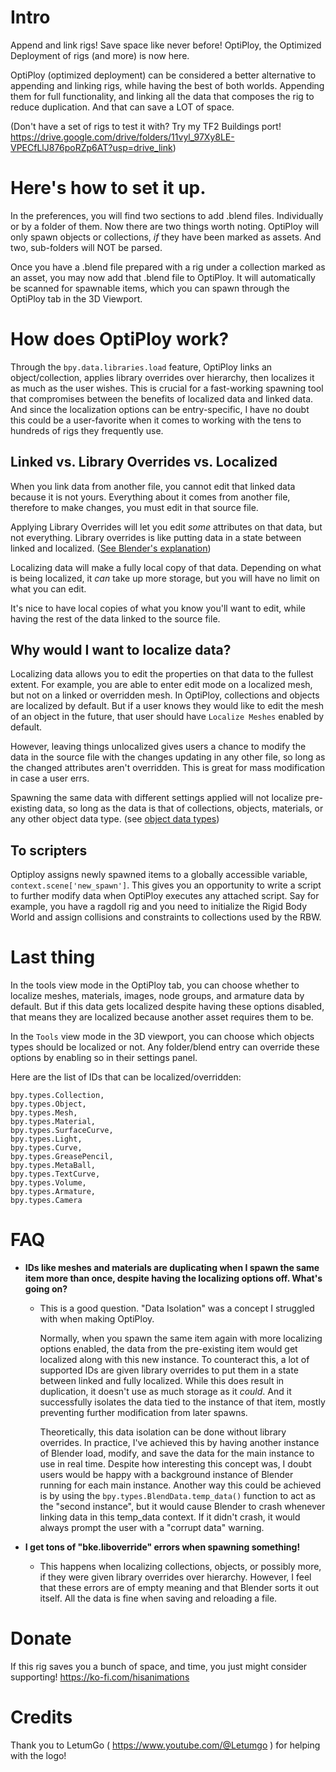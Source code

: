 # Intro
Append and link rigs! Save space like never before! OptiPloy, the Optimized Deployment of rigs (and more) is now here.

OptiPloy (optimized deployment) can be considered a better alternative to appending and linking rigs, while having the best of both worlds. Appending them for full functionality, and linking all the data that composes the rig to reduce duplication. And that can save a LOT of space.

(Don't have a set of rigs to test it with? Try my TF2 Buildings port! https://drive.google.com/drive/folders/11vyl_97Xy8LE-VPECfLlJ876poRZp6AT?usp=drive_link)

# Here's how to set it up.
In the preferences, you will find two sections to add .blend files. Individually or by a folder of them. Now there are two things worth noting. OptiPloy will only spawn objects or collections, *if* they have been marked as assets. And two, sub-folders will NOT be parsed.

Once you have a .blend file prepared with a rig under a collection marked as an asset, you may now add that .blend file to OptiPloy. It will automatically be scanned for spawnable items, which you can spawn through the OptiPloy tab in the 3D Viewport.

# How does OptiPloy work?
Through the `bpy.data.libraries.load` feature, OptiPloy links an object/collection, applies library overrides over hierarchy, then localizes it as much as the user wishes. This is crucial for a fast-working spawning tool that compromises between the benefits of localized data and linked data. And since the localization options can be entry-specific, I have no doubt this could be a user-favorite when it comes to working with the tens to hundreds of rigs they frequently use.

## Linked vs. Library Overrides vs. Localized
When you link data from another file, you cannot edit that linked data because it is not yours. Everything about it comes from another file, therefore to make changes, you must edit in that source file.

Applying Library Overrides will let you edit *some* attributes on that data, but not everything. Library overrides is like putting data in a state between linked and localized. ([See Blender's explanation](https://docs.blender.org/manual/en/latest/files/linked_libraries/library_overrides.html))

Localizing data will make a fully local copy of that data. Depending on what is being localized, it *can* take up more storage, but you will have no limit on what you can edit.

It's nice to have local copies of what you know you'll want to edit, while having the rest of the data linked to the source file.

## Why would I want to localize data?
Localizing data allows you to edit the properties on that data to the fullest extent. For example, you are able to enter edit mode on a localized mesh, but not on a linked or overridden mesh. In OptiPloy, collections and objects are localized by default. But if a user knows they would like to edit the mesh of an object in the future, that user should have `Localize Meshes` enabled by default.

However, leaving things unlocalized gives users a chance to modify the data in the source file with the changes updating in any other file, so long as the changed attributes aren't overridden. This is great for mass modification in case a user errs.

Spawning the same data with different settings applied will not localize pre-existing data, so long as the data is that of collections, objects, materials, or any other object data type. (see [object data types](https://docs.blender.org/api/current/bpy_types_enum_items/object_type_items.html#rna-enum-object-type-items))

## To scripters
Optiploy assigns newly spawned items to a globally accessible variable, `context.scene['new_spawn']`. This gives you an opportunity to write a script to further modify data when OptiPloy executes any attached script. Say for example, you have a ragdoll rig and you need to initialize the Rigid Body World and assign collisions and constraints to collections used by the RBW.

# Last thing
In the tools view mode in the OptiPloy tab, you can choose whether to localize meshes, materials, images, node groups, and armature data by default. But if this data gets localized despite having these options disabled, that means they are localized because another asset requires them to be.

In the `Tools` view mode in the 3D viewport, you can choose which objects types should be localized or not. Any folder/blend entry can override these options by enabling so in their settings panel.

Here are the list of IDs that can be localized/overridden:

```
bpy.types.Collection,
bpy.types.Object,
bpy.types.Mesh,
bpy.types.Material,
bpy.types.SurfaceCurve,
bpy.types.Light,
bpy.types.Curve,
bpy.types.GreasePencil,
bpy.types.MetaBall,
bpy.types.TextCurve,
bpy.types.Volume,
bpy.types.Armature,
bpy.types.Camera
```

# FAQ
- **IDs like meshes and materials are duplicating when I spawn the same item more than once, despite having the localizing options off. What's going on?**
  - This is a good question. "Data Isolation" was a concept I struggled with when making OptiPloy. 
  
    Normally, when you spawn the same item again with more localizing options enabled, the data from the pre-existing item would get localized along with this new instance. To counteract this, a lot of supported IDs are given library overrides to put them in a state between linked and fully localized. While this does result in duplication, it doesn't use as much storage as it *could*. And it successfully isolates the data tied to the instance of that item, mostly preventing further modification from later spawns.

    Theoretically, this data isolation can be done without library overrides. In practice, I've achieved this by having another instance of Blender load, modify, and save the data for the main instance to use in real time. Despite how interesting this concept was, I doubt users would be happy with a background instance of Blender running for each main instance. Another way this could be achieved is by using the `bpy.types.BlendData.temp_data()` function to act as the "second instance", but it would cause Blender to crash whenever linking data in this temp_data context. If it didn't crash, it would always prompt the user with a "corrupt data" warning.

- **I get tons of "bke.liboverride" errors when spawning something!**
  - This happens when localizing collections, objects, or possibly more, if they were given library overrides over hierarchy. However, I feel that these errors are of empty meaning and that Blender sorts it out itself. All the data is fine when saving and reloading a file.

# Donate
If this rig saves you a bunch of space, and time, you just might consider supporting!
https://ko-fi.com/hisanimations

# Credits
Thank you to LetumGo ( https://www.youtube.com/@Letumgo ) for helping with the logo!
